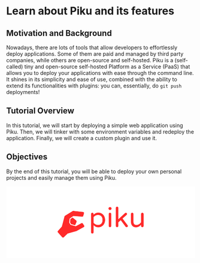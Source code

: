 # Learn about Piku and its features

## Motivation and Background

Nowadays, there are lots of tools that allow developers to effortlessly deploy applications.
Some of them are paid and managed by third party companies, while others are open-source and self-hosted.
Piku is a (self-called) tiny and open-source self-hosted Platform as a Service (PaaS) that allows you to deploy your applications with ease through the command line.
It shines in its simplicity and ease of use, combined with the ability to extend its functionalities with plugins:
you can, essentially, do `git push` deployments!

## Tutorial Overview

In this tutorial, we will start by deploying a simple web application using Piku.
Then, we will tinker with some environment variables and redeploy the application.
Finally, we will create a custom plugin and use it.

## Objectives

By the end of this tutorial, you will be able to deploy your own personal projects and easily manage them using Piku.

![Piku Logo](./assets/logo.png)
